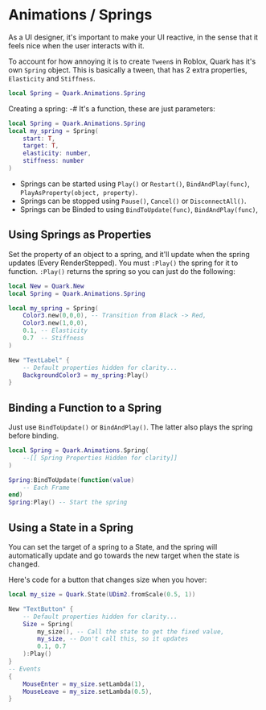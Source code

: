 # Animations / Springs

As a UI designer, it's important to make your UI reactive, in the sense that it feels nice when the user interacts with it.

To account for how annoying it is to create `Tween`s in Roblox, Quark has it's own `Spring` object. This is basically a tween, that has 2 extra properties, `Elasticity` and `Stiffness`.

```lua
local Spring = Quark.Animations.Spring
```

Creating a spring:
-# It's a function, these are just parameters:

```lua
local Spring = Quark.Animations.Spring
local my_spring = Spring(
    start: T,
    target: T,
    elasticity: number,
    stiffness: number
)
```

- Springs can be started using `Play()` or `Restart()`, `BindAndPlay(func)`, `PlayAsProperty(object, property)`.
- Springs can be stopped using `Pause()`, `Cancel()` or `DisconnectAll()`.
- Springs can be Binded to using `BindToUpdate(func)`, `BindAndPlay(func)`,

## Using Springs as Properties

Set the property of an object to a spring, and it'll update when the spring updates (Every RenderStepped).
You must `:Play()` the spring for it to function. `:Play()` returns the spring so you can just do the following:

```lua
local New = Quark.New
local Spring = Quark.Animations.Spring

local my_spring = Spring(
    Color3.new(0,0,0), -- Transition from Black -> Red,
    Color3.new(1,0,0),
    0.1, -- Elasticity
    0.7  -- Stiffness
)

New "TextLabel" {
    -- Default properties hidden for clarity...
    BackgroundColor3 = my_spring:Play()
}
```

## Binding a Function to a Spring

Just use `BindToUpdate()` or `BindAndPlay()`. The latter also plays the spring before binding.

```lua
local Spring = Quark.Animations.Spring(
    --[[ Spring Properties Hidden for clarity]]
)

Spring:BindToUpdate(function(value)
    -- Each Frame
end)
Spring:Play() -- Start the spring
```

## Using a State in a Spring

You can set the target of a spring to a State, and the spring will automatically update and go towards the new target when the state is changed.

Here's code for a button that changes size when you hover:

```lua
local my_size = Quark.State(UDim2.fromScale(0.5, 1))

New "TextButton" {
    -- Default properties hidden for clarity...
    Size = Spring(
        my_size(), -- Call the state to get the fixed value,
        my_size, -- Don't call this, so it updates
        0.1, 0.7
    ):Play()
}
-- Events
{
    MouseEnter = my_size.setLambda(1),
    MouseLeave = my_size.setLambda(0.5),
}
```
